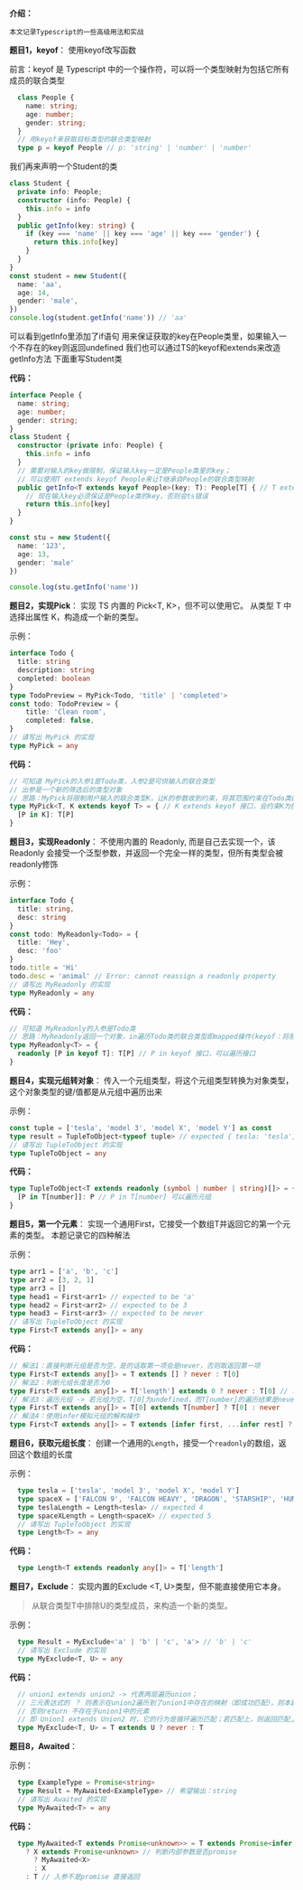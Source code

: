 **介绍：**
```
本文记录Typescript的一些高级用法和实战
```

**题目1，keyof**：
使用keyof改写函数

前言：keyof 是 Typescript 中的一个操作符，可以将一个类型映射为包括它所有成员的联合类型

```typescript
  class People {
    name: string;
    age: number;
    gender: string;
  }
  // 用keyof来获取目标类型的联合类型映射
  type p = keyof People // p: 'string' | 'number' | 'number'
```
 
我们再来声明一个Student的类
```typescript
class Student {
  private info: People;
  constructor (info: People) {
    this.info = info
  }
  public getInfo(key: string) {
    if (key === 'name' || key === 'age' || key === 'gender') {
      return this.info[key]
    }
  }
}
const student = new Student({
  name: 'aa',
  age: 14,
  gender: 'male',
})
console.log(student.getInfo('name')) // 'aa'
```
可以看到getInfo里添加了if语句 用来保证获取的key在People类里，如果输入一个不存在的key则返回undefined
我们也可以通过TS的keyof和extends来改造getInfo方法
下面重写Student类

**代码：**
```typescript
interface People {
  name: string;
  age: number;
  gender: string;
}
class Student {
  constructor (private info: People) {
    this.info = info
  }
  // 需要对输入的key做限制，保证输入key一定是People类里的key；
  // 可以使用T extends keyof People来让T继承自People的联合类型映射
  public getInfo<T extends keyof People>(key: T): People[T] { // T extends keyof 接口，会约束T为接口中的某个合法联合类型
    // 现在输入key必须保证是People类的key，否则会ts错误
    return this.info[key]
  }
}

const stu = new Student({
  name: '123',
  age: 13,
  gender: 'male'
})

console.log(stu.getInfo('name'))
```


**题目2，实现Pick**：
实现 TS 内置的 Pick<T, K>，但不可以使用它。
从类型 T 中选择出属性 K，构造成一个新的类型。
 
示例：
```typescript
interface Todo {
  title: string
  description: string
  completed: boolean
}
type TodoPreview = MyPick<Todo, 'title' | 'completed'>
const todo: TodoPreview = {
    title: 'Clean room',
    completed: false,
}
// 请写出 MyPick 的实现
type MyPick = any
```

**代码：**
```typescript
// 可知道 MyPick的入参1是Todo类，入参2是可供输入的联合类型
// 出参是一个新的筛选后的类型对象
// 思路：MyPick将限制用户输入的联合类型K，让K的参数收到约束，将其范围约束在Todo类的联合类型映射里
type MyPick<T, K extends keyof T> = { // K extends keyof 接口，会约束K为接口T中的某个合法联合类型， 可用in来遍历
  [P in K]: T[P]
}
```


**题目3，实现Readonly**：
不使用内置的 Readonly<T>, 而是自己去实现一个，该 Readonly 会接受一个泛型参数，并返回一个完全一样的类型，但所有类型会被readonly修饰
 
示例：
```typescript
interface Todo {
  title: string,
  desc: string
}
const todo: MyReadonly<Todo> = {
  title: 'Hey',
  desc: 'foo'
}
todo.title = 'Hi'
todo.desc = 'animal' // Error: cannot reassign a readonly property
// 请写出 MyReadonly 的实现
type MyReadonly = any
```

**代码：**
```typescript
// 可知道 MyReadonly的入参是Todo类
// 思路：MyReadonly返回一个对象，in遍历Todo类的联合类型即mapped操作(keyof：将原接口用keyof映射为联合类型, 即lookup操作），将原接口每个属性设置到当前接口（取每个接口的值：indexed），并添加readonly修饰
type MyReadonly<T> = {
  readonly [P in keyof T]: T[P] // P in keyof 接口，可以遍历接口
}
```


**题目4，实现元组转对象**：
传入一个元组类型，将这个元组类型转换为对象类型，这个对象类型的键/值都是从元组中遍历出来
 
示例：
```typescript
const tuple = ['tesla', 'model 3', 'model X', 'model Y'] as const
type result = TupleToObject<typeof tuple> // expected { tesla: 'tesla', 'model 3': 'model 3', 'model X': 'model X', 'model Y': 'model Y'}
// 请写出 TupleToObject 的实现
type TupleToObject = any
```

**代码：**
```typescript
type TupleToObject<T extends readonly (symbol | number | string)[]> = { // 让T约束在可输入symbol、number、string的只读（readonly）的元组类型下
  [P in T[number]]: P // P in T[number] 可以遍历元组
}
```


**题目5，第一个元素**：
实现一个通用First<T>，它接受一个数组T并返回它的第一个元素的类型。
本题记录它的四种解法
 
示例：
```typescript
type arr1 = ['a', 'b', 'c']
type arr2 = [3, 2, 1]
type arr3 = []
type head1 = First<arr1> // expected to be 'a'
type head2 = First<arr2> // expected to be 3
type head3 = First<arr3> // expected to be never
// 请写出 TupleToObject 的实现
type First<T extends any[]> = any
```

**代码：**
```typescript
// 解法1：直接判断元组是否为空，是的话取第一项会是never，否则取返回第一项
type First<T extends any[]> = T extends [] ? never : T[0]
// 解法2：判断元组长度是否为0
type First<T extends any[]> = T['length'] extends 0 ? never : T[0] // 求length 是 indexed操作
// 解法3：遍历元组 -> 若元组为空，T[0]为undefined，而T[number]的遍历结果是never；若元祖非空，则T[0] 会存在于T[number]的遍历的union类型里；
type First<T extends any[]> = T[0] extends T[number] ? T[0] : never
// 解法4：使用infer模拟元组的解构操作
type First<T extends any[]> = T extends [infer first, ...infer rest] ? first : never

```


**题目6，获取元组长度**：
创建一个通用的`Length`，接受一个`readonly`的数组，返回这个数组的长度
 
示例：
```typescript
  type tesla = ['tesla', 'model 3', 'model X', 'model Y']
  type spaceX = ['FALCON 9', 'FALCON HEAVY', 'DRAGON', 'STARSHIP', 'HUMAN SPACEFLIGHT']
  type teslaLength = Length<tesla> // expected 4
  type spaceXLength = Length<spaceX> // expected 5
  // 请写出 TupleToObject 的实现
  type Length<T> = any
```

**代码：**
```typescript
  type Length<T extends readonly any[]> = T['length']
```


**题目7，Exclude**：
  实现内置的Exclude <T, U>类型，但不能直接使用它本身。
  > 从联合类型T中排除U的类型成员，来构造一个新的类型。
 
示例：
```typescript
  type Result = MyExclude<'a' | 'b' | 'c', 'a'> // 'b' | 'c'
  // 请写出 Exclude 的实现
  type MyExclude<T, U> = any
```

**代码：**
```typescript
  // union1 extends union2 -> 代表两层遍历union；
  // 三元表达式的 ？ 则表示在union2遍历到了union1中存在的映射（即成功匹配），则本题中剔除 返回never；
  // 否则return 不存在于union1中的元素
  // 即 Union1 extends Union2 时，它的行为是循环遍历匹配；若匹配上，则返回匹配上的Union类型
  type MyExclude<T, U> = T extends U ? never : T 
```


**题目8，Awaited**：

 
示例：
```typescript
  type ExampleType = Promise<string>
  type Result = MyAwaited<ExampleType> // 希望输出：string
  // 请写出 Awaited 的实现
  type MyAwaited<T> = any
```

**代码：**
```typescript
  type MyAwaited<T extends Promise<unknown>> = T extends Promise<infer X> 
    ? X extends Promise<unknown> // 判断内部参数是否promise
      ? MyAwaited<X>
      : X
    : T // 入参不是promise 直接返回
```
